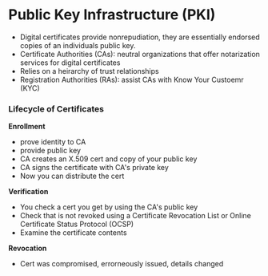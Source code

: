 # Public Key Infrastructure (PKI)
- Digital certificates provide nonrepudiation, they are essentially endorsed copies of an individuals public key. 
- Certificate Authorities (CAs): neutral organizations that offer notarization services for digital certificates
- Relies on a heirarchy of trust relationships
- Registration Authorities (RAs): assist CAs with Know Your Custoemr (KYC)

### Lifecycle of Certificates
**Enrollment**
- prove identity to CA
- provide public key
- CA creates an X.509 cert and copy of your public key
- CA signs the certificate with CA's private key
- Now you can distribute the cert

**Verification**
- You check a cert you get by using the CA's public key
- Check that is not revoked using a Certificate Revocation List or Online Certificate Status Protocol (OCSP)
- Examine the certificate contents

**Revocation**
- Cert was compromised, errorneously issued, details changed
